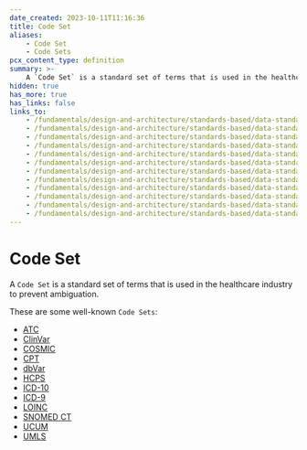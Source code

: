 ```yaml
---
date_created: 2023-10-11T11:16:36
title: Code Set
aliases:
    - Code Set
    - Code Sets
pcx_content_type: definition
summary: >-
    A `Code Set` is a standard set of terms that is used in the healthcare industry to prevent ambiguation.
hidden: true
has_more: true
has_links: false
links_to:
    - /fundamentals/design-and-architecture/standards-based/data-standards/atc
    - /fundamentals/design-and-architecture/standards-based/data-standards/clinvar
    - /fundamentals/design-and-architecture/standards-based/data-standards/cosmic
    - /fundamentals/design-and-architecture/standards-based/data-standards/cpt
    - /fundamentals/design-and-architecture/standards-based/data-standards/dbvar
    - /fundamentals/design-and-architecture/standards-based/data-standards/hcps
    - /fundamentals/design-and-architecture/standards-based/data-standards/icd-10
    - /fundamentals/design-and-architecture/standards-based/data-standards/icd-9
    - /fundamentals/design-and-architecture/standards-based/data-standards/loinc
    - /fundamentals/design-and-architecture/standards-based/data-standards/snomed
    - /fundamentals/design-and-architecture/standards-based/data-standards/ucum
    - /fundamentals/design-and-architecture/standards-based/data-standards/umls
---
```


# Code Set

A `Code Set` is a standard set of terms that is used in the healthcare industry to prevent ambiguation.

These are some well-known `Code Sets`:

-   [ATC](/fundamentals/design-and-architecture/standards-based/data-standards/atc)
-   [ClinVar](/fundamentals/design-and-architecture/standards-based/data-standards/clinvar)
-   [COSMIC](/fundamentals/design-and-architecture/standards-based/data-standards/cosmic)
-   [CPT](/fundamentals/design-and-architecture/standards-based/data-standards/cpt)
-   [dbVar](/fundamentals/design-and-architecture/standards-based/data-standards/dbvar)
-   [HCPS](/fundamentals/design-and-architecture/standards-based/data-standards/hcps)
-   [ICD-10](/fundamentals/design-and-architecture/standards-based/data-standards/icd-10)
-   [ICD-9](/fundamentals/design-and-architecture/standards-based/data-standards/icd-9)
-   [LOINC](/fundamentals/design-and-architecture/standards-based/data-standards/loinc)
-   [SNOMED CT](/fundamentals/design-and-architecture/standards-based/data-standards/snomed)
-   [UCUM](/fundamentals/design-and-architecture/standards-based/data-standards/ucum)
-   [UMLS](/fundamentals/design-and-architecture/standards-based/data-standards/umls)
